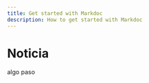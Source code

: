 ```yaml
---
title: Get started with Markdoc
description: How to get started with Markdoc
---
```


# Noticia 


algo paso

